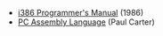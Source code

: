 * [i386 Programmer's Manual](https://css.csail.mit.edu/6.858/2015/readings/i386.pdf) (1986)
* [PC Assembly Language](http://pacman128.github.io/static/pcasm-book.pdf) (Paul Carter)
